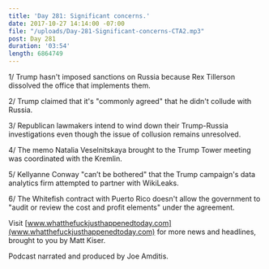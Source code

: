 ```yaml
---
title: 'Day 281: Significant concerns.'
date: 2017-10-27 14:14:00 -07:00
file: "/uploads/Day-281-Significant-concerns-CTA2.mp3"
post: Day 281
duration: '03:54'
length: 6864749
---
```


1/ Trump hasn't imposed sanctions on Russia because Rex Tillerson dissolved the office that implements them.

2/ Trump claimed that it's "commonly agreed" that he didn't collude with Russia.

3/ Republican lawmakers intend to wind down their Trump-Russia investigations even though the issue of collusion remains unresolved.

4/ The memo Natalia Veselnitskaya brought to the Trump Tower meeting was coordinated with the Kremlin.

5/ Kellyanne Conway "can’t be bothered" that the Trump campaign's data analytics firm attempted to partner with WikiLeaks.

6/ The Whitefish contract with Puerto Rico doesn't allow the government to "audit or review the cost and profit elements" under the agreement.

Visit [www.whatthefuckjusthappenedtoday.com](www.whatthefuckjusthappenedtoday.com) for more news and headlines, brought to you by Matt Kiser.

Podcast narrated and produced by Joe Amditis.